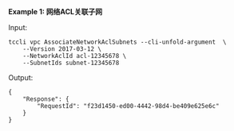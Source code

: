 **Example 1: 网络ACL关联子网**



Input: 

```
tccli vpc AssociateNetworkAclSubnets --cli-unfold-argument  \
    --Version 2017-03-12 \
    --NetworkAclId acl-12345678 \
    --SubnetIds subnet-12345678
```

Output: 
```
{
    "Response": {
        "RequestId": "f23d1450-ed00-4442-98d4-be409e625e6c"
    }
}
```

